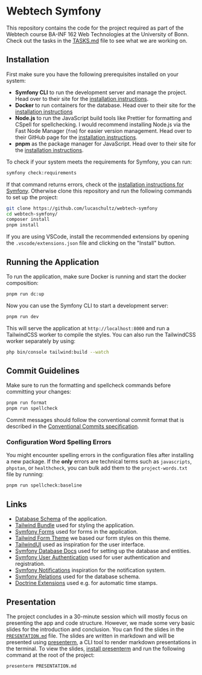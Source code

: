 # Webtech Symfony

This repository contains the code for the project required as part of the
Webtech course BA-INF 162 Web Technologies at the University of Bonn. Check out
the tasks in the [TASKS.md](TASKS.md) file to see what we are working on.

## Installation

First make sure you have the following prerequisites installed on your system:

- **Symfony CLI** to run the development server and manage the project. Head
  over to their site for the
  [installation instructions](https://symfony.com/download).
- **Docker** to run containers for the database. Head over to their site for the
  [installation instructions](https://docs.docker.com/engine/install/)
- **Node.js** to run the JavaScript build tools like Prettier for formatting and
  CSpell for spellchecking. I would recommend installing Node.js via the Fast
  Node Manager (`fnm`) for easier version management. Head over to their GitHub
  page for the
  [installation instructions](https://github.com/Schniz/fnm?tab=readme-ov-file#installation).
- **pnpm** as the package manager for JavaScript. Head over to their site for
  the [installation instructions](https://pnpm.io/installation).

To check if your system meets the requirements for Symfony, you can run:

```bash
symfony check:requirements
```

If that command returns errors, check ot the
[installation instructions for Symfony](https://symfony.com/doc/current/setup.html).
Otherwise clone this repository and run the following commands to set up the
project:

```bash
git clone https://github.com/lucaschultz/webtech-symfony
cd webtech-symfony/
composer install
pnpm install
```

If you are using VSCode, install the recommended extensions by opening the
`.vscode/extensions.json` file and clicking on the "Install" button.

## Running the Application

To run the application, make sure Docker is running and start the docker
composition:

```bash
pnpm run dc:up
```

Now you can use the Symfony CLI to start a development server:

```bash
pnpm run dev
```

This will serve the application at `http://localhost:8000` and run a TailwindCSS
worker to compile the styles. You can also run the TailwindCSS worker separately
by using:

```bash
php bin/console tailwind:build --watch
```

## Commit Guidelines

Make sure to run the formatting and spellcheck commands before committing your
changes:

```bash
pnpm run format
pnpm run spellcheck
```

Commit messages should follow the conventional commit format that is described
in the
[Conventional Commits specification](https://www.conventionalcommits.org/en/v1.0.0/).

### Configuration Word Spelling Errors

You might encounter spelling errors in the configuration files after installing
a new package. If the **only** errors are technical terms such as `javascripts`,
`phpstan`, or `healthcheck`, you can bulk add them to the `project-words.txt`
file by running:

```bash
pnpm run spellcheck:baseline
```

## Links

- [Database Schema](https://dbdiagram.io/d/StudiBonnTask-6883889bcca18e685cc0e682)
  of the application.
- [Tailwind Bundle](https://symfony.com/bundles/TailwindBundle/current/index.html)
  used for styling the application.
- [Symfony Forms](https://symfony.com/doc/current/forms.html) used for forms in
  the application.
- [Tailwind Form Theme](https://symfony.com/doc/current/form/tailwindcss.html)
  we based our form styles on this theme.
- [TailwindUI](https://tailwindcss.com/plus/ui-blocks/marketing) used as
  inspiration for the user interface.
- [Symfony Database Docs](https://symfony.com/doc/current/doctrine.html) used
  for setting up the database and entities.
- [Symfony User Authentication](https://symfony.com/doc/current/security.html#authenticating-users)
  used for user authentication and registration.
- [Symfony Notifications](https://symfony.com/doc/current/session.html#installation)
  inspiration for the notification system.
- [Symfony Relations](https://symfony.com/doc/current/doctrine/associations.html)
  used for the database schema.
- [Doctrine Extensions](https://symfony.com/bundles/StofDoctrineExtensionsBundle/current/index.html)
  used e.g. for automatic time stamps.

## Presentation

The project concludes in a 30-minute session which will mostly focus on
presenting the app and code structure. However, we made some very basic slides
for the introduction and conclusion. You can find the slides in the
[`PRESENTATION.md`](./PRESENTATION.md) file. The slides are written in markdown
and will be presented using
[presenterm](https://mfontanini.github.io/presenterm/introduction.html), a CLI
tool to render markdown presentations in the terminal. To view the slides,
[install presenterm](https://mfontanini.github.io/presenterm/install.html) and
run the following command at the root of the project:

```bash
presenterm PRESENTATION.md
```
